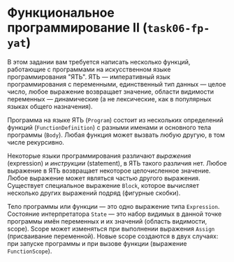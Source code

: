 # Функциональное программирование II (`task06-fp-yat`)

В этом задании вам требуется написать несколько функций, работающие
с программами на искусственном языке программирования "ЯТЬ".
ЯТЬ — императивный язык программирования с переменными,
единственный тип данных — целое число,
любое выражение возвращает значение,
области видимости переменных — динамические
(а не лексические, как в популярных языках общего назначения).

Программа на языке ЯТЬ (`Program`) состоит из нескольких определений
функций (`FunctionDefinition`) с разными именами и основного тела программы (`Body`).
Любая функция может вызвать любую другую, в том числе рекурсивно.

Некоторые языки программирования различают _выражения_ (expression) и _инструкции_ (statement),
в ЯТЬ такого различия нет.
Любое выражение в ЯТЬ возвращает некоторое целочисленное значение.
Любое выражение может являться частью другого выражения.
Существует специальное выражение `Block`, которое вычисляет
несколько других выражений подряд (фигурные скобки).

Тело программы или функции — это одно выражение типа `Expression`.
Состояние интерпретатора `State` — это набор видимых в данной точке программы имён
переменных и их значений (область видимости, scope).
Scope может изменяться при выполнении выражения `Assign` (присваивание переменной).
Новые scope создаются в двух случаях: при запуске программы и
при вызове функции (выражение `FunctionScope`).

